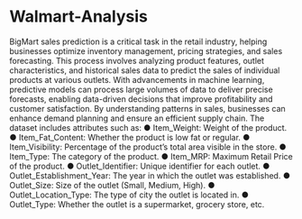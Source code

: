 # Walmart-Analysis
BigMart sales prediction is a critical task in the retail industry, helping businesses 
optimize inventory management, pricing strategies, and sales forecasting. This 
process involves analyzing product features, outlet characteristics, and historical 
sales data to predict the sales of individual products at various outlets. 
With advancements in machine learning, predictive models can process large 
volumes of data to deliver precise forecasts, enabling data-driven decisions that 
improve profitability and customer satisfaction. By understanding patterns in sales, 
businesses can enhance demand planning and ensure an efficient supply chain. 
The dataset includes attributes such as: 
● Item_Weight: Weight of the product. 
● Item_Fat_Content: Whether the product is low fat or regular. 
● Item_Visibility: Percentage of the product’s total area visible in the store. 
● Item_Type: The category of the product. 
● Item_MRP: Maximum Retail Price of the product. 
● Outlet_Identifier: Unique identifier for each outlet. 
● Outlet_Establishment_Year: The year in which the outlet was established. 
● Outlet_Size: Size of the outlet (Small, Medium, High). 
● Outlet_Location_Type: The type of city the outlet is located in. 
● Outlet_Type: Whether the outlet is a supermarket, grocery store, etc.
